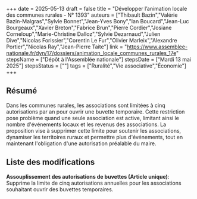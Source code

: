 +++
date = 2025-05-13
draft = false
title = "Développer l’animation locale des communes rurales - N° 1393"
auteurs = ["Thibault Bazin","Valérie Bazin-Malgras","Sylvie Bonnet","Jean-Yves Bony","Ian Boucard","Jean-Luc Bourgeaux","Xavier Breton","Fabrice Brun","Pierre Cordier","Josiane Corneloup","Marie-Christine Dalloz","Sylvie Dezarnaud","Julien Dive","Nicolas Forissier","Corentin Le Fur","Olivier Marleix","Alexandre Portier","Nicolas Ray","Jean-Pierre Taite"]
link = "https://www.assemblee-nationale.fr/dyn/17/dossiers/animation_locale_communes_rurales_17e"
stepsName = ["Dépôt à l'Assemblée nationale"]
stepsDate = ["Mardi 13 mai 2025"]
stepsStatus = [""]
tags = ["Ruralité","Vie associative","Économie"]
+++

## Résumé

Dans les communes rurales, les associations sont limitées à cinq autorisations par an pour ouvrir une buvette temporaire. Cette restriction pose problème quand une seule association est active, limitant ainsi le nombre d'événements locaux et les revenus des associations. La proposition vise à supprimer cette limite pour soutenir les associations, dynamiser les territoires ruraux et permettre plus d'événements, tout en maintenant l'obligation d'une autorisation préalable du maire.

## Liste des modifications

**Assouplissement des autorisations de buvettes (Article unique)**: Supprime la limite de cinq autorisations annuelles pour les associations souhaitant ouvrir des buvettes temporaires.
